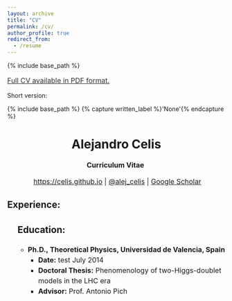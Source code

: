```yaml
---
layout: archive
title: "CV"
permalink: /cv/
author_profile: true
redirect_from:
  - /resume
---
```


{% include base_path %}


<a style="line-height: 1.5;" href="https://celis.github.io/files/cv.pdf"><span style="color: #333333;"><span style="font-size: medium;">Full CV available in PDF format.</span></span></a>



<p>Short version:</p>


{% include base_path %}
{% capture written_label %}'None'{% endcapture %}

<h1 class="western" align="center"><b>Alejandro Celis</b></h1>
<p style="line-height: 1.5;" align="center"><span style="font-size: medium;"><b>Curriculum Vitae</b> </span></p>
<p style="line-height: 1.5;" align="center"><span style="font-size: medium;">  <a href="https://celis.github.io">https://celis.github.io</a> | <a href="https://twitter.com/alej_celis">@alej_celis</a> | <a href="https://scholar.google.de/citations?hl=en&user=l0kb_3kAAAAJ">Google Scholar</a></span></p>


<h2 class="western">Experience:</h2>
<ul style="line-height: 1.5; margin: 5px 0;">



<h2 class="western">Education:</h2>
<ul style="line-height: 1.5; margin: 10px 0;">
 	<li><span style="font-size: medium;"><b>Ph.D., </b></span><strong><span style="font-size: medium;"><b>Theoretical Physics</b></span></strong><span style="font-size: medium;"><b>, Universidad de Valencia, Spain</b></span>
<ul>
 	<li><strong><span style="font-size: medium;"><b>Date:</b></span></strong><span style="font-size: medium;"> test July 2014</span></li>
 	<li><span style="font-size: medium;"><b>Doctoral Thesis:</b></span><span style="font-size: medium;"> Phenomenology of two-Higgs-doublet models in the LHC era</span></li>
 	<li><span style="font-size: medium;"><b>Advisor:</b></span><span style="font-size: medium;"> Prof. Antonio Pich</span></li>
